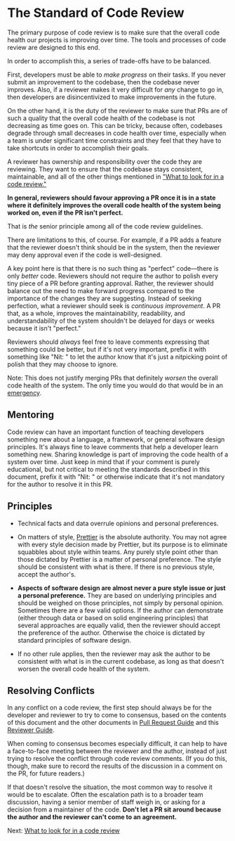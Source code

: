 # The Standard of Code Review

The primary purpose of code review is to make sure that the overall code health
our projects is improving over time. The tools and processes of code review are
designed to this end.

In order to accomplish this, a series of trade-offs have to be balanced.

First, developers must be able to _make progress_ on their tasks. If you never
submit an improvement to the codebase, then the codebase never improves. Also,
if a reviewer makes it very difficult for _any_ change to go in, then developers
are disincentivized to make improvements in the future.

On the other hand, it is the duty of the reviewer to make sure that PRs are of
such a quality that the overall code health of the codebase is not decreasing as
time goes on. This can be tricky, because often, codebases degrade through small
decreases in code health over time, especially when a team is under significant
time constraints and they feel that they have to take shortcuts in order to
accomplish their goals.

A reviewer has ownership and responsibility over the code they are reviewing.
They want to ensure that the codebase stays consistent, maintainable, and all of
the other things mentioned in
["What to look for in a code review."](looking-for.md)

**In general, reviewers should favour approving a PR once it is in a state where
it definitely improves the overall code health of the system being worked on,
even if the PR isn't perfect.**

That is _the_ senior principle among all of the code review guidelines.

There are limitations to this, of course. For example, if a PR adds a feature
that the reviewer doesn't think should be in the system, then the reviewer may
deny approval even if the code is well-designed.

A key point here is that there is no such thing as "perfect" code—there is only
_better_ code. Reviewers should not require the author to polish every tiny
piece of a PR before granting approval. Rather, the reviewer should balance out
the need to make forward progress compared to the importance of the changes they
are suggesting. Instead of seeking perfection, what a reviewer should seek is
_continuous improvement_. A PR that, as a whole, improves the maintainability,
readability, and understandability of the system shouldn't be delayed for days
or weeks because it isn't "perfect."

Reviewers should _always_ feel free to leave comments expressing that something
could be better, but if it's not very important, prefix it with something like
"Nit: " to let the author know that it's just a nitpicking point of polish that
they may choose to ignore.

Note: This does not justify merging PRs that definitely _worsen_ the overall
code health of the system. The only time you would do that would be in an
[emergency](emergencies.md).

## Mentoring

Code review can have an important function of teaching developers something new
about a language, a framework, or general software design principles. It's
always fine to leave comments that help a developer learn something new. Sharing
knowledge is part of improving the code health of a system over time. Just keep
in mind that if your comment is purely educational, but not critical to meeting
the standards described in this document, prefix it with "Nit: " or otherwise
indicate that it's not mandatory for the author to resolve it in this PR.

## Principles

- Technical facts and data overrule opinions and personal preferences.

- On matters of style, [Prettier](http://prettier.io/) is the absolute
  authority. You may not agree with every style decision made by Prettier, but
  its purpose is to eliminate squabbles about style within teams. Any purely
  style point other than those dictated by Prettier is a matter of personal
  preference. The style should be consistent with what is there. If there is no
  previous style, accept the author's.

- **Aspects of software design are almost never a pure style issue or just a
  personal preference.** They are based on underlying principles and should be
  weighed on those principles, not simply by personal opinion. Sometimes there
  are a few valid options. If the author can demonstrate (either through data or
  based on solid engineering principles) that several approaches are equally
  valid, then the reviewer should accept the preference of the author. Otherwise
  the choice is dictated by standard principles of software design.

- If no other rule applies, then the reviewer may ask the author to be
  consistent with what is in the current codebase, as long as that doesn't
  worsen the overall code health of the system.

## Resolving Conflicts

In any conflict on a code review, the first step should always be for the
developer and reviewer to try to come to consensus, based on the contents of
this document and the other documents in [Pull Request Guide](../pulls/index.md)
and this [Reviewer Guide](index.md).

When coming to consensus becomes especially difficult, it can help to have a
face-to-face meeting between the reviewer and the author, instead of just trying
to resolve the conflict through code review comments. (If you do this, though,
make sure to record the results of the discussion in a comment on the PR, for
future readers.)

If that doesn't resolve the situation, the most common way to resolve it would
be to escalate. Often the escalation path is to a broader team discussion,
having a senior member of staff weigh in, or asking for a decision from a
maintainer of the code. **Don't let a PR sit around because the author and the
reviewer can't come to an agreement.**

Next: [What to look for in a code review](looking-for.md)
